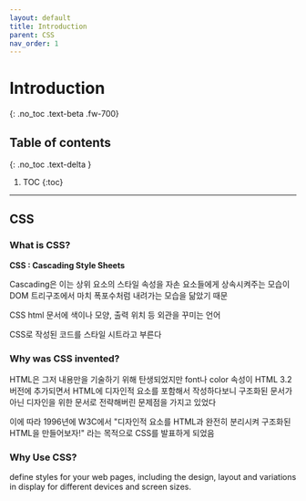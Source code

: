 ```yaml
---
layout: default
title: Introduction
parent: CSS
nav_order: 1
---
```


# Introduction
{: .no_toc .text-beta .fw-700}

## Table of contents
{: .no_toc .text-delta }

1. TOC
{:toc}

---

## CSS

### What is CSS?

**CSS : Cascading Style Sheets**

Cascading은 이는 상위 요소의 스타일 속성을 자손 요소들에게 상속시켜주는 모습이 DOM 트리구조에서 마치 폭포수처럼 내려가는 모습을 닮았기 때문

CSS html 문서에 색이나 모양, 출력 위치 등 외관을 꾸미는 언어

CSS로 작성된 코드를 스타일 시트라고 부른다

### Why was CSS invented?

HTML은 그저 내용만을 기술하기 위해 탄생되었지만 font나 color 속성이 HTML 3.2 버전에 추가되면서 HTML에 디자인적 요소를 포함해서 작성하다보니 구조화된 문서가 아닌 디자인을 위한 문서로 전략해버린 문제점을 가지고 있었다

이에 따라 1996년에 W3C에서 "디자인적 요소를 HTML과 완전히 분리시켜 구조화된 HTML을 만들어보자!" 라는 목적으로 CSS를 발표하게 되었음

### Why Use CSS?

define styles for your web pages, including the design, layout and variations in display for different devices and screen sizes.
